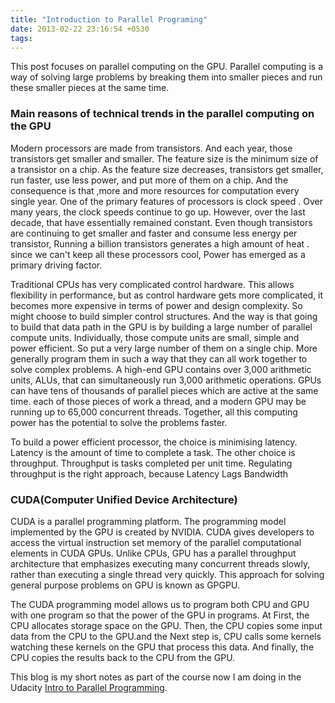 ```yaml
---
title: "Introduction to Parallel Programing"
date: 2013-02-22 23:16:54 +0530
tags: 
---
```

This post focuses on parallel computing on the GPU. Parallel computing is a way of solving large problems by breaking them into smaller pieces and run these smaller pieces at the same time.
### Main reasons of technical trends in the parallel computing on the GPU
Modern processors are made from transistors. And each year, those transistors get smaller and smaller. The feature size is the minimum size of a transistor on a chip. As the feature size decreases, transistors get smaller, run faster, use less power, and put more of them on a chip. And the consequence is that ,more and more resources for computation every single year. One of the primary features of processors is clock speed . Over many years, the clock speeds continue to go up. However, over the last decade, that have essentially remained constant. Even though transistors are continuing to get smaller and faster and consume less energy per transistor, Running a billion transistors generates a high amount of heat . since we can't keep all these processors cool, Power has emerged as a primary driving factor.

Traditional CPUs has very complicated control hardware. This allows flexibility in performance, but as control hardware gets more complicated, it becomes more expensive in terms of power and design complexity. <!-- more--> So might choose to build simpler control structures. And the way is that going to build that data path in the GPU is by building a large number of parallel compute units. Individually, those compute units are small, simple and power efficient. So put a very large number of them on a single chip. More generally program them in such a way that they can all work together to solve complex problems. A high-end GPU contains over 3,000 arithmetic units, ALUs, that can simultaneously run 3,000 arithmetic operations. GPUs can have tens of thousands of parallel pieces which are active at the same time. each of those pieces of work a thread, and a modern GPU may be running up to 65,000 concurrent threads. Together, all this computing power has the potential to solve the problems faster.

To build a power efficient processor, the choice is minimising latency. Latency is the amount of time to complete a task. The other choice is throughput. Throughput is tasks completed per unit time. Regulating throughput is the right approach, because Latency Lags Bandwidth
### CUDA(Computer Unified Device Architecture)
CUDA is a parallel programming platform. The programming model implemented by the GPU is created by NVIDIA. CUDA gives developers to access the virtual instruction set memory of the parallel computational elements in CUDA GPUs. Unlike CPUs, GPU has a parallel throughput architecture that emphasizes executing many concurrent threads slowly, rather than executing a single thread very quickly. This approach for solving general purpose problems on GPU is known as GPGPU. 

The CUDA programming model allows us to program both CPU and GPU with one program so that the power of the GPU in programs. At First, the CPU allocates storage space on the GPU. Then, the CPU copies some input data from the CPU to the GPU.and the Next step is, CPU calls some kernels watching these kernels on the GPU that process this data. And finally, the CPU copies the results back to the CPU from the GPU.

This blog is my short notes as part of the course now I am doing in the Udacity [Intro to Parallel Programming](https://www.udacity.com/course/cs344).

